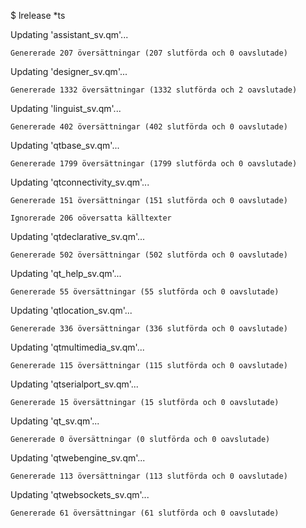 $ lrelease *ts

Updating 'assistant_sv.qm'...

    Genererade 207 översättningar (207 slutförda och 0 oavslutade)

    
Updating 'designer_sv.qm'...

    Genererade 1332 översättningar (1332 slutförda och 2 oavslutade)

    
Updating 'linguist_sv.qm'...

    Genererade 402 översättningar (402 slutförda och 0 oavslutade)

    
Updating 'qtbase_sv.qm'...

    Genererade 1799 översättningar (1799 slutförda och 0 oavslutade)
    
    
Updating 'qtconnectivity_sv.qm'...

    Genererade 151 översättningar (151 slutförda och 0 oavslutade)
    
    Ignorerade 206 oöversatta källtexter

    
Updating 'qtdeclarative_sv.qm'...

    Genererade 502 översättningar (502 slutförda och 0 oavslutade)
        
Updating 'qt_help_sv.qm'...

    Genererade 55 översättningar (55 slutförda och 0 oavslutade)

    
Updating 'qtlocation_sv.qm'...

    Genererade 336 översättningar (336 slutförda och 0 oavslutade)

    
Updating 'qtmultimedia_sv.qm'...

    Genererade 115 översättningar (115 slutförda och 0 oavslutade)

    
Updating 'qtserialport_sv.qm'...

    Genererade 15 översättningar (15 slutförda och 0 oavslutade)

    
Updating 'qt_sv.qm'...

    Genererade 0 översättningar (0 slutförda och 0 oavslutade)

    
Updating 'qtwebengine_sv.qm'...

    Genererade 113 översättningar (113 slutförda och 0 oavslutade)

    
Updating 'qtwebsockets_sv.qm'...

    Genererade 61 översättningar (61 slutförda och 0 oavslutade)
    

